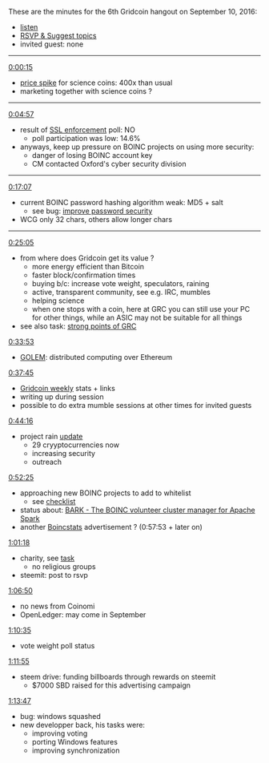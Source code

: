 These are the minutes for the 6th Gridcoin hangout on September 10, 2016:
* [listen](https://soundcloud.com/gridcoin-community-hangouts/6th-hangout)
* [RSVP & Suggest topics](https://steemit.com/gridcoin/@cm-steem/gridcoin-community-hangout-006-rsvp-and-suggest-topics)
* invited guest: none


***

[0:00:15](https://soundcloud.com/gridcoin-community-hangouts/6th-hangout#t=0:15)
* [price spike](https://i.imgur.com/sMGGGFg.png) for science coins: 400x than usual
* marketing together with science coins ?

***

[0:04:57](https://soundcloud.com/gridcoin-community-hangouts/6th-hangout#t=4:57)
* result of [SSL enforcement](https://steemit.com/boinc/@cm-steem/gridcoin-poll-should-ssl-encryption-be-mandatory-for-whitelisted-projects) poll: NO
  * poll participation was low: 14.6%
* anyways, keep up pressure on BOINC projects on using more security:
  * danger of losing BOINC account key
  * CM contacted Oxford's cyber security division

***

[0:17:07](https://soundcloud.com/gridcoin-community-hangouts/6th-hangout#t=17:07)
* current BOINC password hashing algorithm weak: MD5 + salt
  * see bug: [improve password security](https://github.com/BOINC/boinc/issues/1644)
* WCG only 32 chars, others allow longer chars

***

[0:25:05](https://soundcloud.com/gridcoin-community-hangouts/6th-hangout#t=25:05)
* from where does Gridcoin get its value ?
  * more energy efficient than Bitcoin
  * faster block/confirmation times
  * buying b/c: increase vote weight, speculators, raining
  * active, transparent community, see e.g. IRC, mumbles
  * helping science
  * when one stops with a coin, here at GRC you can still use your PC for other things, while an ASIC may not be suitable for all things
* see also task: [strong points of GRC](https://github.com/Erkan-Yilmaz/Gridcoin-tasks/issues/38)

[0:33:53](https://soundcloud.com/gridcoin-community-hangouts/6th-hangout#t=33:53)
* [GOLEM](http://golemproject.net): distributed computing over Ethereum

[0:37:45](https://soundcloud.com/gridcoin-community-hangouts/6th-hangout#t=37:45)
* [Gridcoin weekly](https://steemit.com/trending/gridcoin-weekly) stats + links
* writing up during session
* possible to do extra mumble sessions at other times for invited guests

[0:44:16](https://soundcloud.com/gridcoin-community-hangouts/6th-hangout#t=44:16)
* project rain [update](https://steemit.com/beyondbitcoin/@cm-steem/project-rain-update-regarding-development)
  * 29 cryyptocurrencies now
  * increasing security
  * outreach

[0:52:25](https://soundcloud.com/gridcoin-community-hangouts/6th-hangout#t=52:25)
* approaching new BOINC projects to add to whitelist
  * see [checklist](https://cryptocointalk.com/topic/51660-requesting-peer-review-boinc-project-whitelist-guidelineschecklist/)
* status about: [BARK - The BOINC volunteer cluster manager for Apache Spark](https://github.com/Erkan-Yilmaz/Gridcoin-tasks/issues/57)
* another [Boincstats](https://boincstats.com) advertisement ? (0:57:53 + later on)

[1:01:18](https://soundcloud.com/gridcoin-community-hangouts/6th-hangout#t=1:01:18)
* charity, see [task](https://github.com/Erkan-Yilmaz/Gridcoin-tasks/issues/62)
  * no religious groups
* steemit: post to rsvp


[1:06:50](https://soundcloud.com/gridcoin-community-hangouts/6th-hangout#t=1:06:50)
* no news from Coinomi
* OpenLedger: may come in September

[1:10:35](https://soundcloud.com/gridcoin-community-hangouts/6th-hangout#t=1:10:35)
* vote weight poll status

[1:11:55](https://soundcloud.com/gridcoin-community-hangouts/6th-hangout#t=1:11:55)
* steem drive: funding billboards through rewards on steemit
  * $7000 SBD raised for this advertising campaign

[1:13:47](https://soundcloud.com/gridcoin-community-hangouts/6th-hangout#t=1:13:47)
* bug: windows squashed
* new developper back, his tasks were:
  * improving voting
  * porting Windows features
  * improving synchronization
